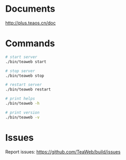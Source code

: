 # Documents
http://plus.teaos.cn/doc

# Commands
~~~bash
# start server
./bin/teaweb start

# stop server
./bin/teaweb stop

# restart server
./bin/teaweb restart

# print helps
./bin/teaweb -h

# print version
./bin/teaweb -v
~~~

# Issues
Report issues: https://github.com/TeaWeb/build/issues
